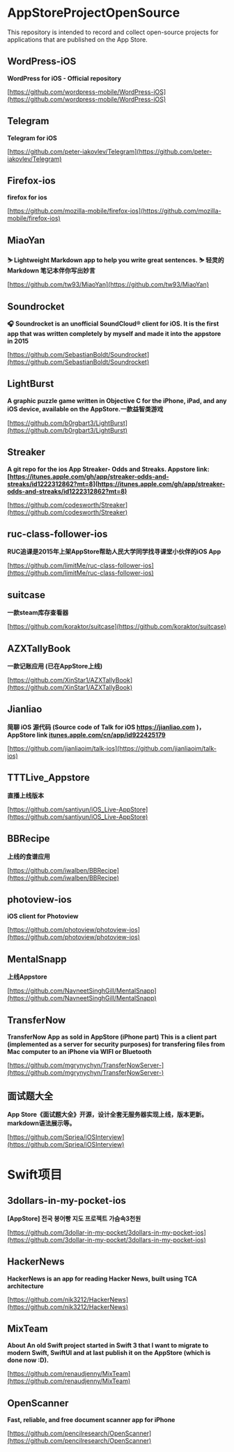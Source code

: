 # AppStoreProjectOpenSource
This repository is intended to record and collect open-source projects for applications that are published on the App Store.

## WordPress-iOS
**WordPress for iOS - Official repository**  

[https://github.com/wordpress-mobile/WordPress-iOS](https://github.com/wordpress-mobile/WordPress-iOS)

## Telegram
**Telegram for iOS**  

[https://github.com/peter-iakovlev/Telegram](https://github.com/peter-iakovlev/Telegram)

## Firefox-ios
**firefox for ios**  

[https://github.com/mozilla-mobile/firefox-ios](https://github.com/mozilla-mobile/firefox-ios)

## MiaoYan 
**⛷ Lightweight Markdown app to help you write great sentences. ⛷ 轻灵的 Markdown 笔记本伴你写出妙言**  

[https://github.com/tw93/MiaoYan](https://github.com/tw93/MiaoYan)  

## Soundrocket
**🎧 Soundrocket is an unofficial SoundCloud® client for iOS. It is the first app that was written completely by myself and made it into the appstore in 2015** 

[https://github.com/SebastianBoldt/Soundrocket](https://github.com/SebastianBoldt/Soundrocket)

## LightBurst
**A graphic puzzle game written in Objective C for the iPhone, iPad, and any iOS device, available on the AppStore.一款益智类游戏**  

[https://github.com/b0rgbart3/LightBurst](https://github.com/b0rgbart3/LightBurst)

## Streaker
**A git repo for the ios App Streaker- Odds and Streaks. Appstore link: [https://itunes.apple.com/gh/app/streaker-odds-and-streaks/id1222312862?mt=8](https://itunes.apple.com/gh/app/streaker-odds-and-streaks/id1222312862?mt=8)** 

[https://github.com/codesworth/Streaker](https://github.com/codesworth/Streaker)

## ruc-class-follower-ios 
**RUC追课是2015年上架AppStore帮助人民大学同学找寻课堂小伙伴的iOS App**
 
[https://github.com/limitMe/ruc-class-follower-ios](https://github.com/limitMe/ruc-class-follower-ios) 

## suitcase
**一款steam库存查看器**

[https://github.com/koraktor/suitcase](https://github.com/koraktor/suitcase)

## AZXTallyBook
**一款记账应用 (已在AppStore上线)**

[https://github.com/XinStar1/AZXTallyBook](https://github.com/XinStar1/AZXTallyBook) 

## Jianliao
**简聊 iOS 源代码 (Source code of Talk for iOS https://jianliao.com )， AppStore link [itunes.apple.com/cn/app/id922425179](itunes.apple.com/cn/app/id922425179)**   

[https://github.com/jianliaoim/talk-ios](https://github.com/jianliaoim/talk-ios)

## TTTLive_Appstore
**直播上线版本**  

[https://github.com/santiyun/iOS_Live-AppStore](https://github.com/santiyun/iOS_Live-AppStore)

## BBRecipe
**上线的食谱应用**  

[https://github.com/iwalben/BBRecipe](https://github.com/iwalben/BBRecipe)  


## photoview-ios
**iOS client for Photoview**

[https://github.com/photoview/photoview-ios](https://github.com/photoview/photoview-ios)  


## MentalSnapp
**上线Appstore** 
  
[https://github.com/NavneetSinghGill/MentalSnapp](https://github.com/NavneetSinghGill/MentalSnapp)

## TransferNow
**TransferNow App as sold in AppStore (iPhone part)
This is a client part (implemented as a server for security purposes) for transfering files from Mac computer to an iPhone via WIFI or Bluetooth**

[https://github.com/mgrynychyn/TransferNowServer-](https://github.com/mgrynychyn/TransferNowServer-)


## 面试题大全 
**App Store《面试题大全》开源，设计全套无服务器实现上线，版本更新。markdown语法展示等。** 

[https://github.com/Spriea/iOSInterview](https://github.com/Spriea/iOSInterview)



# Swift项目 
## 3dollars-in-my-pocket-ios   

**[AppStore] 전국 붕어빵 지도 프로젝트 가슴속3천원**   

[https://github.com/3dollar-in-my-pocket/3dollars-in-my-pocket-ios](https://github.com/3dollar-in-my-pocket/3dollars-in-my-pocket-ios)


## HackerNews 
**HackerNews is an app for reading Hacker News, built using TCA architecture**  

[https://github.com/nik3212/HackerNews](https://github.com/nik3212/HackerNews)


## MixTeam 
**About
An old Swift project started in Swift 3 that I want to migrate to modern Swift, SwiftUI and at last publish it on the AppStore (which is done now :D).**  

[https://github.com/renaudjenny/MixTeam](https://github.com/renaudjenny/MixTeam)

## OpenScanner

**Fast, reliable, and free document scanner app for iPhone**  

[https://github.com/pencilresearch/OpenScanner](https://github.com/pencilresearch/OpenScanner)  





